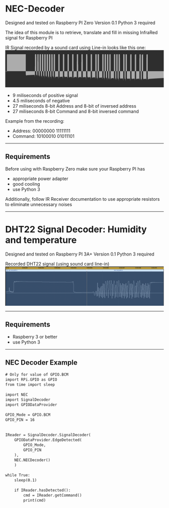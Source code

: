 # NEC-Decoder

Designed and tested on Raspberry PI Zero
Version 0.1
Python 3 required

The idea of this module is to retrieve, translate and fill in missing InfraRed signal for Raspberry PI 

IR Signal recorded by a sound card using Line-in looks like this one:
![Recorded IR Signal](https://github.com/kamilskoczylas/NEC-Decoder/blob/main/Tests/RecordedIRsignal.jpg?raw=true)
- 9 miliseconds of positive signal
- 4.5 miliseconds of negative
- 27 miliseconds 8-bit Address and 8-bit of inversed address
- 27 miliseconds 8-bit Command and 8-bit inversed command

Example from the recording:
- Address: 00000000 11111111
- Command: 10100010 01011101

---
Requirements
-

Before using with Raspberry Zero make sure your Raspberry PI has
- appropriate power adapter
- good cooling
- use Python 3

Additionally, follow IR Receiver documentation to use appropriate resistors to eliminate unnecessary noises

---

# DHT22 Signal Decoder: Humidity and temperature

Designed and tested on Raspberry PI 3A+
Version 0.1
Python 3 required

Recorded DHT22 signal (using sound card line-in)
![Recorded DHT22 Signal](https://github.com/kamilskoczylas/NEC-Decoder/blob/main/Tests/DHT22-Recorded-signal.png?raw=true)

---
Requirements
-

- Raspberry 3 or better 
- use Python 3

---
NEC Decoder Example 
-

```    
# Only for value of GPIO.BCM
import RPi.GPIO as GPIO 
from time import sleep 

import NEC
import SignalDecoder
import GPIODataProvider

GPIO_Mode = GPIO.BCM
GPIO_PIN = 16


IReader = SignalDecoder.SignalDecoder(
    GPIODataProvider.EdgeDetected(
        GPIO_Mode,
        GPIO_PIN
    ),
    NEC.NECDecoder()
    )

while True:
    sleep(0.1)

    if IReader.hasDetected():
        cmd = IReader.getCommand()
        print(cmd)
```
